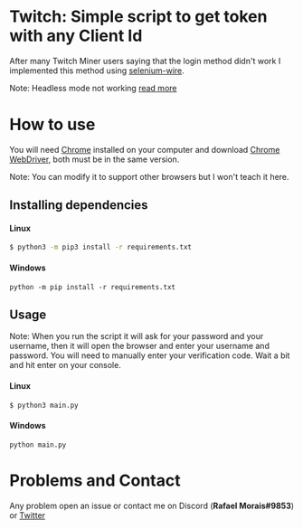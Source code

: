 # Twitch: Simple script to get token with any Client Id

After many Twitch Miner users saying that the login method didn't work I implemented this method using [selenium-wire](https://pypi.org/project/selenium-wire/).

Note: Headless mode not working [read more](https://github.com/ultrafunkamsterdam/undetected-chromedriver/issues/589)

# How to use
You will need [Chrome](https://www.google.com/chrome/) installed on your computer and download [Chrome WebDriver](https://chromedriver.chromium.org/downloads), both must be in the same version. 

Note: You can modify it to support other browsers but I won't teach it here.

## Installing dependencies
#### Linux
```bash
$ python3 -m pip3 install -r requirements.txt
```
#### Windows
```
python -m pip install -r requirements.txt
```
## Usage
Note: When you run the script it will ask for your password and your username, then it will open the browser and enter your username and password. You will need to manually enter your verification code. Wait a bit and hit enter on your console.

#### Linux
```bash
$ python3 main.py
```
#### Windows
```
python main.py
```

# Problems and Contact
Any problem open an issue or contact me on Discord (**Rafael Morais#9853**) or [Twitter](https://twitter.com/300Kled)
